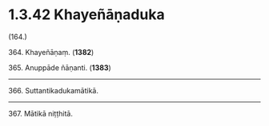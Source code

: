 # 1.3.42 Khayeñāṇaduka

(164.)

364\. Khayeñāṇaṃ. (**1382**)

365\. Anuppāde ñāṇanti. (**1383**)

---

366\. Suttantikadukamātikā.

---

367\. Mātikā niṭṭhitā.
